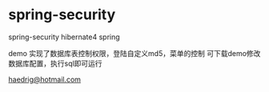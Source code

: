 spring-security
===============

spring-security hibernate4 spring

demo 实现了数据库表控制权限，登陆自定义md5，菜单的控制
可下载demo修改数据库配置，执行sql即可运行


haedrig@hotmail.com
